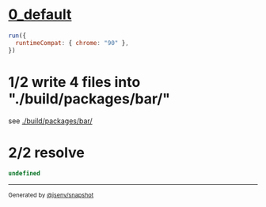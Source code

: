 # [0_default](../../workspace_dep_chunk.test.mjs#L34)

```js
run({
  runtimeCompat: { chrome: "90" },
})
```

# 1/2 write 4 files into "./build/packages/bar/"

see [./build/packages/bar/](./build/packages/bar/)

# 2/2 resolve

```js
undefined
```

---

<sub>
  Generated by <a href="https://github.com/jsenv/core/tree/main/packages/tooling/snapshot">@jsenv/snapshot</a>
</sub>

